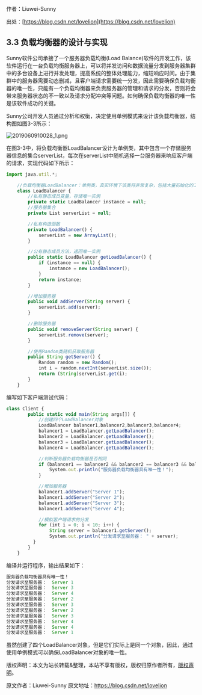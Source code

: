 

  
作者：Liuwei-Sunny

出处：[https://blog.csdn.net/lovelion](https://blog.csdn.net/lovelion)

## 3.3 负载均衡器的设计与实现

Sunny软件公司承接了一个服务器负载均衡(Load Balance)软件的开发工作，该软件运行在一台负载均衡服务器上，可以将并发访问和数据流量分发到服务器集群中的多台设备上进行并发处理，提高系统的整体处理能力，缩短响应时间。由于集群中的服务器需要动态删减，且客户端请求需要统一分发，因此需要确保负载均衡器的唯一性，只能有一个负载均衡器来负责服务器的管理和请求的分发，否则将会带来服务器状态的不一致以及请求分配冲突等问题。如何确保负载均衡器的唯一性是该软件成功的关键。

Sunny公司开发人员通过分析和权衡，决定使用单例模式来设计该负载均衡器，结构图如图3-3所示：

![2019060910028_1.png](https://gitee.com/hezhiyuan007/java-study/raw/master/images/DesignMode2/81563c60-0701-4516-a80c-1d87ea5335de.png)

在图3-3中，将负载均衡器LoadBalancer设计为单例类，其中包含一个存储服务器信息的集合serverList，每次在serverList中随机选择一台服务器来响应客户端的请求，实现代码如下所示：

```js 
import java.util.*;

    //负载均衡器LoadBalancer：单例类，真实环境下该类将非常复杂，包括大量初始化的工作和业务方法，考虑到代码的可读性和易理解性，只列出部分与模式相关的核心代码
    class LoadBalancer {
        //私有静态成员变量，存储唯一实例
        private static LoadBalancer instance = null;
        //服务器集合
        private List serverList = null;

        //私有构造函数
        private LoadBalancer() {
            serverList = new ArrayList();
        }

        //公有静态成员方法，返回唯一实例
        public static LoadBalancer getLoadBalancer() {
            if (instance == null) {
                instance = new LoadBalancer();
            }
            return instance;
        }

        //增加服务器
        public void addServer(String server) {
            serverList.add(server);
        }

        //删除服务器
        public void removeServer(String server) {
            serverList.remove(server);
        }

        //使用Random类随机获取服务器
        public String getServer() {
            Random random = new Random();
            int i = random.nextInt(serverList.size());
            return (String)serverList.get(i);
        }
    }
```

编写如下客户端测试代码：


```js 
class Client {
        public static void main(String args[]) {
            //创建四个LoadBalancer对象
            LoadBalancer balancer1,balancer2,balancer3,balancer4;
            balancer1 = LoadBalancer.getLoadBalancer();
            balancer2 = LoadBalancer.getLoadBalancer();
            balancer3 = LoadBalancer.getLoadBalancer();
            balancer4 = LoadBalancer.getLoadBalancer();

            //判断服务器负载均衡器是否相同
            if (balancer1 == balancer2 && balancer2 == balancer3 && balancer3 == balancer4) {
                System.out.println("服务器负载均衡器具有唯一性！");
            }

            //增加服务器
            balancer1.addServer("Server 1");
            balancer1.addServer("Server 2");
            balancer1.addServer("Server 3");
            balancer1.addServer("Server 4");

            //模拟客户端请求的分发
            for (int i = 0; i < 10; i++) {
                String server = balancer1.getServer();
                System.out.println("分发请求至服务器： " + server);
          }
        }
    }
```

编译并运行程序，输出结果如下：


```js 
服务器负载均衡器具有唯一性！
分发请求至服务器：  Server 1
分发请求至服务器：  Server 3
分发请求至服务器：  Server 4
分发请求至服务器：  Server 2
分发请求至服务器：  Server 3
分发请求至服务器：  Server 2
分发请求至服务器：  Server 3
分发请求至服务器：  Server 4
分发请求至服务器：  Server 4
分发请求至服务器：  Server 1
```

虽然创建了四个LoadBalancer对象，但是它们实际上是同一个对象，因此，通过使用单例模式可以确保LoadBalancer对象的唯一性。

版权声明：本文为站长转载&整理，本站不享有版权，版权归原作者所有，[版权声明](https://gitee.com/hezhiyuan007/java-notes/raw/master/disclaimer.md)。




原文作者：Liuwei-Sunny 原文地址：https://blog.csdn.net/lovelion